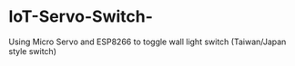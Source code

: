 # IoT-Servo-Switch-
Using Micro Servo and ESP8266 to toggle wall light switch (Taiwan/Japan style switch)
